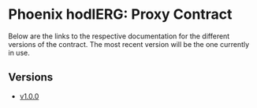 # Phoenix hodlERG: Proxy Contract
Below are the links to the respective documentation for the different versions of the contract. The most recent version will be the one currently in use.

## Versions
- [v1.0.0](./v1/README.md)
